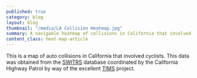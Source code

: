 ```yaml
---
published: true
category: blog
layout: blog
thumbnail: "/media/LA Collision Heatmap.jpg"
summary: A navigable heatmap of collisions in California that involved cyclists.
content_class: heat-map-article
---
```

<script src='https://api.mapbox.com/mapbox.js/v3.3.1/mapbox.js'></script>
<link href='https://api.mapbox.com/mapbox.js/v3.3.1/mapbox.css' rel='stylesheet' />

<script src='https://api.tiles.mapbox.com/mapbox.js/plugins/leaflet-heat/v0.1.3/leaflet-heat.js'></script>

<script src="/node_modules/Chart.js/Chart.js"></script>
<script src="/js/heat_map.js"></script>
<script src="/js/collision_timeline.js"></script>
<script src="/js/config.js"></script>
<script src="/js/heat_map_application.js"></script>

<div class='article-splash'>
  <div id='map'>
    <div id='timeline'>
    </div>
  </div>
</div>

This is a map of auto collisions in California that involved cyclists. This data
was obtained from the [SWITRS](http://iswitrs.chp.ca.gov/Reports/jsp/userLogin.jsp)
database coordinated by the California Highway Patrol by way of the excellent
[TIMS](http://tims.berkeley.edu) project.

<script>
  $(function(){
    var application = new HeatMapApplication($('#timeline'));
  });
</script>
